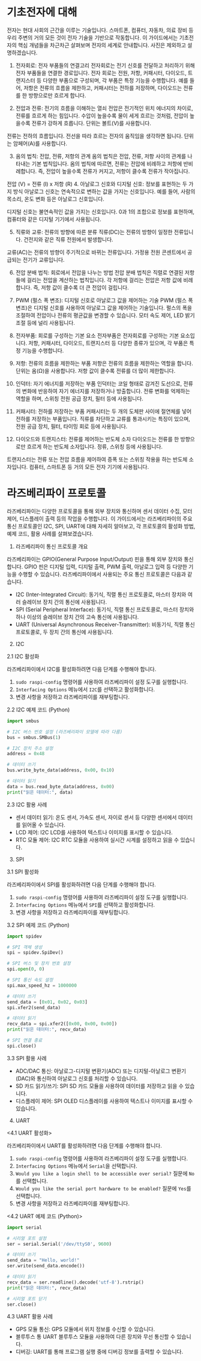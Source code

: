 # 기초전자에 대해 

전자는 현대 사회의 근간을 이루는 기술입니다. 스마트폰, 컴퓨터, 자동차, 의료 장비 등 우리 주변의 거의 모든 것이 전자 기술을 기반으로 작동합니다. 이 가이드에서는 기초전자의 핵심 개념들을 차근차근 살펴보며 전자의 세계로 안내합니다. 사진은 제외하고 설명하겠습니다.

1. 전자회로: 전자 부품들의 연결고리
전자회로는 전기 신호를 전달하고 처리하기 위해 전자 부품들을 연결한 경로입니다. 전자 회로는 전원, 저항, 커패시터, 다이오드, 트랜지스터 등 다양한 부품으로 구성되며, 각 부품은 특정 기능을 수행합니다. 예를 들어, 저항은 전류의 흐름을 제한하고, 커패시터는 전하를 저장하며, 다이오드는 전류를 한 방향으로만 흐르게 합니다.

2. 전압과 전류: 전기의 흐름을 이해하는 열쇠
전압은 전기적인 위치 에너지의 차이로, 전류를 흐르게 하는 힘입니다. 수압이 높을수록 물이 세게 흐르는 것처럼, 전압이 높을수록 전류가 강하게 흐릅니다. 단위는 볼트(V)를 사용합니다.

전류는 전하의 흐름입니다. 전선을 따라 흐르는 전자의 움직임을 생각하면 됩니다. 단위는 암페어(A)를 사용합니다.

3. 옴의 법칙: 전압, 전류, 저항의 관계
옴의 법칙은 전압, 전류, 저항 사이의 관계를 나타내는 기본 법칙입니다. 옴의 법칙에 따르면, 전류는 전압에 비례하고 저항에 반비례합니다. 즉, 전압이 높을수록 전류가 커지고, 저항이 클수록 전류가 작아집니다.

전압 (V) = 전류 (I) x 저항 (R)
4. 아날로그 신호와 디지털 신호: 정보를 표현하는 두 가지 방식
아날로그 신호는 연속적으로 변하는 값을 가지는 신호입니다. 예를 들어, 사람의 목소리, 온도 변화 등은 아날로그 신호입니다.

디지털 신호는 불연속적인 값을 가지는 신호입니다. 0과 1의 조합으로 정보를 표현하며, 컴퓨터와 같은 디지털 기기에서 사용됩니다.

5. 직류와 교류: 전류의 방향에 따른 분류
직류(DC)는 전류의 방향이 일정한 전류입니다. 건전지와 같은 직류 전원에서 발생합니다.

교류(AC)는 전류의 방향이 주기적으로 바뀌는 전류입니다. 가정용 전원 콘센트에서 공급되는 전기가 교류입니다.

6. 전압 분배 법칙: 회로에서 전압을 나누는 방법
전압 분배 법칙은 직렬로 연결된 저항들에 걸리는 전압을 계산하는 법칙입니다. 각 저항에 걸리는 전압은 저항 값에 비례합니다. 즉, 저항 값이 클수록 더 큰 전압이 걸립니다.

7. PWM (펄스 폭 변조): 디지털 신호로 아날로그 값을 제어하는 기술
PWM (펄스 폭 변조)은 디지털 신호를 사용하여 아날로그 값을 제어하는 기술입니다. 펄스의 폭을 조절하여 전압이나 전류의 평균값을 변경할 수 있습니다. 모터 속도 제어, LED 밝기 조절 등에 널리 사용됩니다.

8. 전자부품: 회로를 구성하는 기본 요소
전자부품은 전자회로를 구성하는 기본 요소입니다. 저항, 커패시터, 다이오드, 트랜지스터 등 다양한 종류가 있으며, 각 부품은 특정 기능을 수행합니다.

9. 저항: 전류의 흐름을 제한하는 부품
저항은 전류의 흐름을 제한하는 역할을 합니다. 단위는 옴(Ω)을 사용합니다. 저항 값이 클수록 전류를 더 많이 제한합니다.

10. 인덕터: 자기 에너지를 저장하는 부품
인덕터는 코일 형태로 감겨진 도선으로, 전류의 변화에 반응하여 자기 에너지를 저장하거나 방출합니다. 전류 변화를 억제하는 역할을 하며, 스위칭 전원 공급 장치, 필터 등에 사용됩니다.

11. 커패시터: 전하를 저장하는 부품
커패시터는 두 개의 도체판 사이에 절연체를 넣어 전하를 저장하는 부품입니다. 직류를 차단하고 교류를 통과시키는 특징이 있으며, 전원 공급 장치, 필터, 타이밍 회로 등에 사용됩니다.

12. 다이오드와 트랜지스터: 전류를 제어하는 반도체 소자
다이오드는 전류를 한 방향으로만 흐르게 하는 반도체 소자입니다. 정류, 스위칭 등에 사용됩니다.

트랜지스터는 전류 또는 전압 흐름을 제어하여 증폭 또는 스위칭 작용을 하는 반도체 소자입니다. 컴퓨터, 스마트폰 등 거의 모든 전자 기기에 사용됩니다.



# 라즈베리파이 프로토콜

라즈베리파이는 다양한 프로토콜을 통해 외부 장치와 통신하며 센서 데이터 수집, 모터 제어, 디스플레이 출력 등의 작업을 수행합니다. 이 가이드에서는 라즈베리파이의 주요 통신 프로토콜인 I2C, SPI, UART에 대해 자세히 알아보고, 각 프로토콜의 활성화 방법, 예제 코드, 활용 사례를 살펴보겠습니다.

1. 라즈베리파이 통신 프로토콜 개요

라즈베리파이는 GPIO(General Purpose Input/Output) 핀을 통해 외부 장치와 통신합니다. GPIO 핀은 디지털 입력, 디지털 출력, PWM 출력, 아날로그 입력 등 다양한 기능을 수행할 수 있습니다. 라즈베리파이에서 사용되는 주요 통신 프로토콜은 다음과 같습니다.

* I2C (Inter-Integrated Circuit): 동기식, 직렬 통신 프로토콜로, 마스터 장치와 여러 슬레이브 장치 간의 통신에 사용됩니다.
* SPI (Serial Peripheral Interface): 동기식, 직렬 통신 프로토콜로, 마스터 장치와 하나 이상의 슬레이브 장치 간의 고속 통신에 사용됩니다.
* UART (Universal Asynchronous Receiver-Transmitter): 비동기식, 직렬 통신 프로토콜로, 두 장치 간의 통신에 사용됩니다.


 2. I2C

2.1 I2C 활성화

라즈베리파이에서 I2C를 활성화하려면 다음 단계를 수행해야 합니다.

1. `sudo raspi-config` 명령어를 사용하여 라즈베리파이 설정 도구를 실행합니다.
2. `Interfacing Options` 메뉴에서 `I2C`를 선택하고 활성화합니다.
3. 변경 사항을 저장하고 라즈베리파이를 재부팅합니다.

2.2 I2C 예제 코드 (Python)

```python
import smbus

# I2C 버스 번호 설정 (라즈베리파이 모델에 따라 다름)
bus = smbus.SMBus(1)

# I2C 장치 주소 설정
address = 0x48

# 데이터 쓰기
bus.write_byte_data(address, 0x00, 0x10)

# 데이터 읽기
data = bus.read_byte_data(address, 0x00)
print("읽은 데이터:", data)
```

2.3 I2C 활용 사례

* 센서 데이터 읽기: 온도 센서, 가속도 센서, 자이로 센서 등 다양한 센서에서 데이터를 읽어올 수 있습니다.
* LCD 제어: I2C LCD를 사용하여 텍스트나 이미지를 표시할 수 있습니다.
* RTC 모듈 제어: I2C RTC 모듈을 사용하여 실시간 시계를 설정하고 읽을 수 있습니다.


3. SPI

3.1 SPI 활성화

라즈베리파이에서 SPI를 활성화하려면 다음 단계를 수행해야 합니다.

1. `sudo raspi-config` 명령어를 사용하여 라즈베리파이 설정 도구를 실행합니다.
2. `Interfacing Options` 메뉴에서 `SPI`를 선택하고 활성화합니다.
3. 변경 사항을 저장하고 라즈베리파이를 재부팅합니다.

3.2 SPI 예제 코드 (Python)

```python
import spidev

# SPI 객체 생성
spi = spidev.SpiDev()

# SPI 버스 및 장치 번호 설정
spi.open(0, 0)

# SPI 통신 속도 설정
spi.max_speed_hz = 1000000

# 데이터 쓰기
send_data = [0x01, 0x02, 0x03]
spi.xfer2(send_data)

# 데이터 읽기
recv_data = spi.xfer2([0x00, 0x00, 0x00])
print("읽은 데이터:", recv_data)

# SPI 연결 종료
spi.close()
```

3.3 SPI 활용 사례

* ADC/DAC 통신: 아날로그-디지털 변환기(ADC) 또는 디지털-아날로그 변환기(DAC)와 통신하여 아날로그 신호를 처리할 수 있습니다.
* SD 카드 읽기/쓰기: SPI SD 카드 모듈을 사용하여 데이터를 저장하고 읽을 수 있습니다.
* 디스플레이 제어: SPI OLED 디스플레이를 사용하여 텍스트나 이미지를 표시할 수 있습니다.



4. UART

<4.1 UART 활성화>

라즈베리파이에서 UART를 활성화하려면 다음 단계를 수행해야 합니다.

1. `sudo raspi-config` 명령어를 사용하여 라즈베리파이 설정 도구를 실행합니다.
2. `Interfacing Options` 메뉴에서 `Serial`을 선택합니다.
3. `Would you like a login shell to be accessible over serial?` 질문에 `No`를 선택합니다.
4. `Would you like the serial port hardware to be enabled?` 질문에 `Yes`를 선택합니다.
5. 변경 사항을 저장하고 라즈베리파이를 재부팅합니다.



<4.2 UART 예제 코드 (Python)>

```python
import serial

# 시리얼 포트 설정
ser = serial.Serial('/dev/ttyS0', 9600)

# 데이터 쓰기
send_data = "Hello, world!"
ser.write(send_data.encode())

# 데이터 읽기
recv_data = ser.readline().decode('utf-8').rstrip()
print("읽은 데이터:", recv_data)

# 시리얼 포트 닫기
ser.close()
```

4.3 UART 활용 사례

* GPS 모듈 통신: GPS 모듈에서 위치 정보를 수신할 수 있습니다.
* 블루투스 통 UART 블루투스 모듈을 사용하여 다른 장치와 무선 통신할 수 있습니다.
* 디버깅: UART를 통해 프로그램 실행 중에 디버깅 정보를 출력할 수 있습니다.
